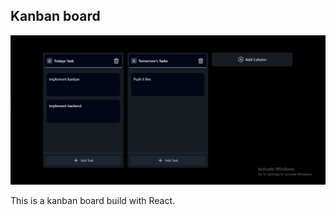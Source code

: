 ## Kanban board

![Image Alt](https://github.com/nich-nichy/kanban-board/blob/393c5667d37be587f85c26f6c1c549a5cacb7c1d/src/assets/kanban.png)

This is a kanban board build with React.
